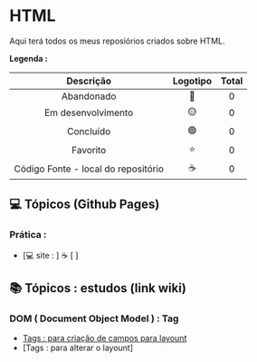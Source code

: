 # HTML
 
<p> Aqui terá todos os meus reposiórios criados sobre HTML. </p>

<strong> Legenda :</strong>

|Descrição | Logotipo   | Total |
|:--: |:--:|:--:|
| Abandonado | 🔴 | 0 |
| Em desenvolvimento    |  🟡  | 0 |
| Concluído    |  🟢  | 0 |
| Favorito | ⭐ | 0 |
| Código Fonte - local do repositório | ☕| 0 |


## 💻 Tópicos (Github Pages) 
### Prática : 
* [💻 site :  ] ☕ [ ]


## 📚 Tópicos : estudos (link wiki)  
### DOM ( Document Object Model ) : Tag
* [Tags :  para criação de campos para layount ](https://github.com/LeandroPereira2603/HTML/wiki/DOM-tags-:-para--cria%C3%A7%C3%A3o-de-campos-para--o-layout)
* [Tags :  para alterar o layount]

